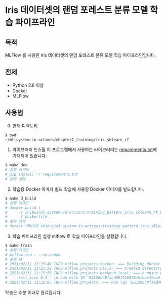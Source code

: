 # Iris 데이터셋의 랜덤 포레스트 분류 모델 학습 파이프라인

## 목적

MLFlow 를 사용한 Iris 데이터셋의 랜덤 포레스트 분류 모델 학습 파이프라인입니다.

## 전제

- Python 3.8 이상
- Docker
- MLFlow

## 사용법

0. 현재 디렉토리

```sh
$ pwd
~/ml-system-in-actions/chapter2_training/iris_sklearn_rf
```

1. 라이브러리 인스톨
   이 프로그램에서 사용하는 라이브러리는 [requirements.txt](./requirements.txt)에 기재되어 있습니다.

```sh
$ make dev
# 실행 커맨드
# pip install -r requirements.txt
# 출력 생략
```

2. 학습용 Docker 이미지 빌드
   학습에 사용할 Docker 이미지를 빌드합니다.

```sh
$ make d_build
# 실행 커맨드
# docker build \
#     -t shibui/ml-system-in-actions:training_pattern_iris_sklearn_rf_0.0.1 \
#     -f Dockerfile .
# 출력 생략
# docker 이미지로 shibui/ml-system-in-actions:training_pattern_iris_sklearn_rf_0.0.1 이 빌드됩니다.
```

3. 학습 파이프라인 실행
   mlflow 로 학습 파이프라인을 실행합니다.

```sh
$ make train
# 실행 커맨드
# mlflow run . --no-conda
# 출력 예
# 2021/02/11 11:25:49 INFO mlflow.projects.docker: === Building docker image iris_sklearn_rf:6fa928e ===
# 2021/02/11 11:25:59 INFO mlflow.projects.utils: === Created directory /var/folders/v8/bvkzgn8j1ws6y76t4z5nt6280000gn/T/tmpmr52x6kk for downloading remote URIs passed to arguments of type 'path' ===
# 2021/02/11 11:25:59 INFO mlflow.projects.backend.local: === Running command 'docker run --rm -v ~/book/ml-system-in-actions/chapter2_training/iris_sklearn_rf/mlruns:/mlflow/tmp/mlruns -v ~/book/ml-system-in-actions/chapter2_training_patterns/iris_sklearn_rf/mlruns/0/63250dc8faed4917b9870ebfbbe32aa3/artifacts:~/book/ml-system-in-actions/chapter2_training_patterns/iris_sklearn_rf/mlruns/0/63250dc8faed4917b9870ebfbbe32aa3/artifacts -e MLFLOW_RUN_ID=63250dc8faed4917b9870ebfbbe32aa3 -e MLFLOW_TRACKING_URI=file:///mlflow/tmp/mlruns -e MLFLOW_EXPERIMENT_ID=0 iris_sklearn_rf:6fa928e python -m iris_train \
#   --test_size 0.3 ' in run with ID '63250dc8faed4917b9870ebfbbe32aa3' ===
# 2021/02/11 11:26:05 INFO mlflow.projects: === Run (ID '63250dc8faed4917b9870ebfbbe32aa3') succeeded ===
```

학습은 수분 이내로 완료됩니다.
